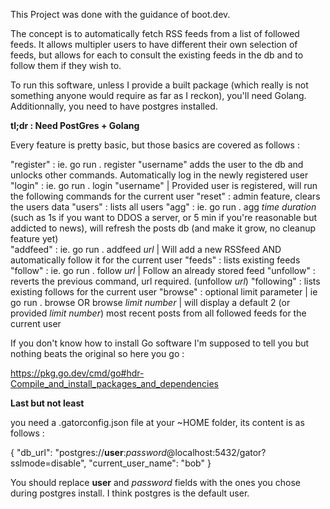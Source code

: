 This Project was done with the guidance of boot.dev.

The concept is to automatically fetch RSS feeds from a list of followed feeds. It allows multipler users to have different their own selection of feeds, but allows for each to consult the existing feeds in the db and to follow them if they wish to.

To run this software, unless I provide a built package (which really is not something anyone would require as far as I reckon), you'll need Golang. Additionnally, you need to have postgres installed. 

**tl;dr : Need PostGres + Golang**

Every feature is pretty basic, but those basics are covered as follows :

"register" : ie. go run . register "username" adds the user to the db and unlocks other commands. Automatically log in the newly registered user
"login" : ie. go run . login "username" | Provided user is registered, will run the following commands for the current user
"reset" : admin feature, clears the users data
"users" : lists all users
"agg" : ie. go run . agg *time duration* (such as 1s if you want to DDOS a server, or 5 min if you're reasonable but addicted to news), will refresh the posts db (and make it grow, no cleanup feature yet)    
"addfeed" : ie. go run . addfeed *url* | Will add a new RSSfeed AND automatically follow it for the current user
"feeds" : lists existing feeds
"follow" : ie. go run . follow *url* | Follow an already stored feed
"unfollow" : reverts the previous command, url required. (unfollow *url*)
"following" :  lists existing follows for the current user
"browse" : optional limit parameter | ie go run . browse OR browse *limit number* | will display a default 2 (or provided *limit number*) most recent posts from all followed feeds for the current user

If you don't know how to install Go software I'm supposed to tell you but nothing beats the original so here you go :

https://pkg.go.dev/cmd/go#hdr-Compile_and_install_packages_and_dependencies

**Last but not least**

you need a .gatorconfig.json file at your ~HOME folder, its content is as follows :

{
  "db_url": "postgres://**user**:*password*@localhost:5432/gator?sslmode=disable",
  "current_user_name": "bob"
}

You should replace **user** and *password* fields with the ones you chose during postgres install. I think postgres is the default user.
